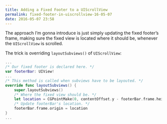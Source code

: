 ```yaml
---
title: Adding a Fixed Footer to a UIScrollView
permalink: fixed-footer-in-uiscrollview-16-05-07
date: 2016-05-07 23:58
---
```



The approach I’m gonna introduce is just simply updating the fixed footer’s frame, making sure the fixed view is located where it should be, whenever the `UIScrollView` is scrolled.

The trick is overriding `layoutSubviews()` of `UIScrollView`:

```swift
... 
/* Our fixed footer is declared here. */ 
var footerBar: UIView! 
... 
/* This method is called when subviews have to be layouted. */ 
override func layoutSubviews() {
    super.layoutSubviews() 
    /* Where the fixed view should be. */ 
    let location = CGPointMake(0, contentOffset.y - footerBar.frame.height + self.frame.height) 
    /* Update footerBar's location. */
    footerBar.frame.origin = location 
} 
...
```


